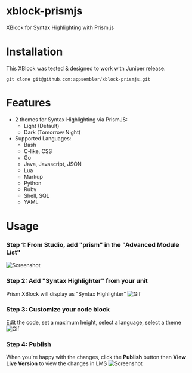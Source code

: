 # xblock-prismjs
XBlock for Syntax Highlighting with Prism.js

# Installation
This XBlock was tested & designed to work with Juniper release.

```
git clone git@github.com:appsembler/xblock-prismjs.git
```

# Features
- 2 themes for Syntax Highlighting via PrismJS: 
  - Light (Default)
  - Dark (Tomorrow Night)
- Supported Languages:
  - Bash
  - C-like, CSS
  - Go
  - Java, Javascript, JSON
  - Lua
  - Markup
  - Python
  - Ruby
  - Shell, SQL
  - YAML

# Usage

### Step 1: From Studio, add "prism" in the "Advanced Module List"

![Screenshot](docs/img/01advancedSettings.png)

### Step 2: Add "Syntax Highlighter" from your unit
Prism XBlock will display as "Syntax Highlighter"
![Gif](docs/img/02prismComponent.gif)

### Step 3: Customize your code block
Edit the code, set a maximum height, select a language, select a theme
![Gif](docs/img/03editComponent.gif)

### Step 4: Publish 
When you're happy with the changes, click the **Publish** button then **View Live Version** to view the changes in LMS
![Screenshot](docs/img/04publish.png)



